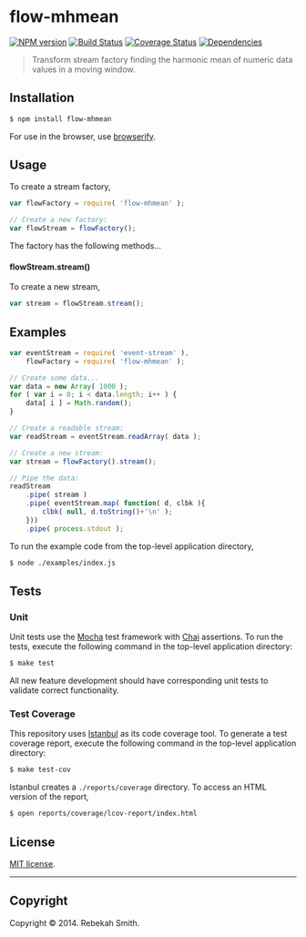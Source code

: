 flow-mhmean
===
[![NPM version][npm-image]][npm-url] [![Build Status][travis-image]][travis-url] [![Coverage Status][coveralls-image]][coveralls-url] [![Dependencies][dependencies-image]][dependencies-url]

> Transform stream factory finding the harmonic mean of numeric data values in a moving window.


## Installation

``` bash
$ npm install flow-mhmean
```

For use in the browser, use [browserify](https://github.com/substack/node-browserify).


## Usage

To create a stream factory,

``` javascript
var flowFactory = require( 'flow-mhmean' );

// Create a new factory:
var flowStream = flowFactory();
```

The factory has the following methods...


#### flowStream.stream()

To create a new stream,

``` javascript
var stream = flowStream.stream();
```


## Examples

``` javascript
var eventStream = require( 'event-stream' ),
	flowFactory = require( 'flow-mhmean' );

// Create some data...
var data = new Array( 1000 );
for ( var i = 0; i < data.length; i++ ) {
	data[ i ] = Math.random();
}

// Create a readable stream:
var readStream = eventStream.readArray( data );

// Create a new stream:
var stream = flowFactory().stream();

// Pipe the data:
readStream
	.pipe( stream )
	.pipe( eventStream.map( function( d, clbk ){
		clbk( null, d.toString()+'\n' );
	}))
	.pipe( process.stdout );
```

To run the example code from the top-level application directory,

``` bash
$ node ./examples/index.js
```


## Tests

### Unit

Unit tests use the [Mocha](http://mochajs.org/) test framework with [Chai](http://chaijs.com) assertions. To run the tests, execute the following command in the top-level application directory:

``` bash
$ make test
```

All new feature development should have corresponding unit tests to validate correct functionality.


### Test Coverage

This repository uses [Istanbul](https://github.com/gotwarlost/istanbul) as its code coverage tool. To generate a test coverage report, execute the following command in the top-level application directory:

``` bash
$ make test-cov
```

Istanbul creates a `./reports/coverage` directory. To access an HTML version of the report,

``` bash
$ open reports/coverage/lcov-report/index.html
```


## License

[MIT license](http://opensource.org/licenses/MIT). 


---
## Copyright

Copyright &copy; 2014. Rebekah Smith.


[npm-image]: http://img.shields.io/npm/v/flow-mhmean.svg
[npm-url]: https://npmjs.org/package/flow-mhmean

[travis-image]: http://img.shields.io/travis/flow-io/flow-mhmean/master.svg
[travis-url]: https://travis-ci.org/flow-io/flow-mhmean

[coveralls-image]: https://img.shields.io/coveralls/flow-io/flow-mhmean/master.svg
[coveralls-url]: https://coveralls.io/r/flow-io/flow-mhmean?branch=master

[dependencies-image]: http://img.shields.io/david/flow-io/flow-mhmean.svg
[dependencies-url]: https://david-dm.org/flow-io/flow-mhmean

[dev-dependencies-image]: http://img.shields.io/david/dev/flow-io/flow-mhmean.svg
[dev-dependencies-url]: https://david-dm.org/dev/flow-io/flow-mhmean

[github-issues-image]: http://img.shields.io/github/issues/flow-io/flow-mhmean.svg
[github-issues-url]: https://github.com/flow-io/flow-mhmean/issues
